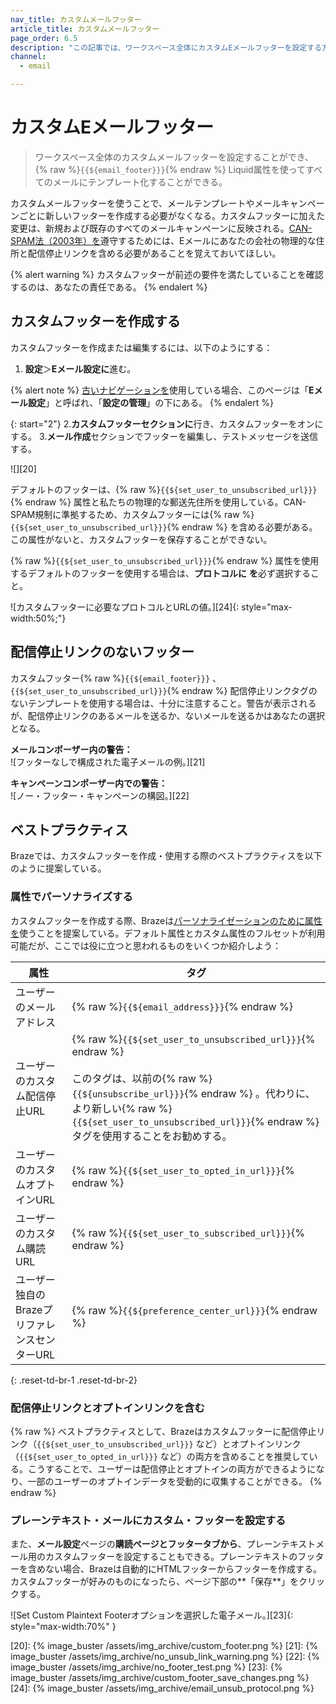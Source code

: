 ```yaml
---
nav_title: カスタムメールフッター
article_title: カスタムメールフッター
page_order: 6.5
description: "この記事では、ワークスペース全体にカスタムEメールフッターを設定する方法を説明する。"
channel:
  - email

---
```


# カスタムEメールフッター

> ワークスペース全体のカスタムメールフッターを設定することができ、{% raw %}`{{${email_footer}}}`{% endraw %} Liquid属性を使ってすべてのメールにテンプレート化することができる。

カスタムメールフッターを使うことで、メールテンプレートやメールキャンペーンごとに新しいフッターを作成する必要がなくなる。カスタムフッターに加えた変更は、新規および既存のすべてのメールキャンペーンに反映される。[CAN-SPAM法（2003年）を](https://www.ftc.gov/tips-advice/business-center/guidance/can-spam-act-compliance-guide-business)遵守するためには、Eメールにあなたの会社の物理的な住所と配信停止リンクを含める必要があることを覚えておいてほしい。

{% alert warning %}
カスタムフッターが前述の要件を満たしていることを確認するのは、あなたの責任である。
{% endalert %}

## カスタムフッターを作成する

カスタムフッターを作成または編集するには、以下のようにする：

1. **設定**＞**Eメール設定に**進む。

{% alert note %}
[古いナビゲーションを]({{site.baseurl}}/navigation)使用している場合、このページは「**Eメール設定**」と呼ばれ、「**設定の管理**」の下にある。
{% endalert %}

{: start="2"}
2\.**カスタムフッターセクションに**行き、カスタムフッターをオンにする。
3\.**メール作成**セクションでフッターを編集し、テストメッセージを送信する。 

![][20]

デフォルトのフッターは、{% raw %}`{{${set_user_to_unsubscribed_url}}}`{% endraw %} 属性と私たちの物理的な郵送先住所を使用している。CAN-SPAM規制に準拠するため、カスタムフッターには{% raw %}`{{${set_user_to_unsubscribed_url}}}`{% endraw %} を含める必要がある。この属性がないと、カスタムフッターを保存することができない。

{% raw %}`{{${set_user_to_unsubscribed_url}}}`{% endraw %} 属性を使用するデフォルトのフッターを使用する場合は、**プロトコルに** **<other>を**必ず選択すること。

![カスタムフッターに必要なプロトコルとURLの値。][24]{: style="max-width:50%;"}

## 配信停止リンクのないフッター

カスタムフッター{% raw %}`{{${email_footer}}}` 、`{{${set_user_to_unsubscribed_url}}}`{% endraw %} 配信停止リンクタグのないテンプレートを使用する場合は、十分に注意すること。警告が表示されるが、配信停止リンクのあるメールを送るか、ないメールを送るかはあなたの選択となる。

**メールコンポーザー内の警告：**<br>![フッターなしで構成された電子メールの例。][21]

**キャンペーンコンポーザー内での警告：**<br>![ノー・フッター・キャンペーンの構図。][22]

## ベストプラクティス

Brazeでは、カスタムフッターを作成・使用する際のベストプラクティスを以下のように提案している。

### 属性でパーソナライズする

カスタムフッターを作成する際、Brazeは[パーソナライゼーションのために属性を]({{site.baseurl}}/user_guide/personalization_and_dynamic_content/liquid/supported_personalization_tags/)使うことを提案している。デフォルト属性とカスタム属性のフルセットが利用可能だが、ここでは役に立つと思われるものをいくつか紹介しよう：

| 属性 | タグ |
| --------- | --- |
| ユーザーのメールアドレス | {% raw %}`{{${email_address}}}`{% endraw %} |
| ユーザーのカスタム配信停止URL | {% raw %}`{{${set_user_to_unsubscribed_url}}}`{% endraw %}<br><br>このタグは、以前の{% raw %}`{{${unsubscribe_url}}}`{% endraw %} 。代わりに、より新しい{% raw %}`{{${set_user_to_unsubscribed_url}}}`{% endraw %} タグを使用することをお勧めする。 |
| ユーザーのカスタムオプトインURL | {% raw %}`{{${set_user_to_opted_in_url}}}`{% endraw %} |
| ユーザーのカスタム購読URL | {% raw %}`{{${set_user_to_subscribed_url}}}`{% endraw %}|
| ユーザー独自のBrazeプリファレンスセンターURL | {% raw %}`{{${preference_center_url}}}`{% endraw %} |
{: .reset-td-br-1 .reset-td-br-2}

### 配信停止リンクとオプトインリンクを含む

{% raw  %}
ベストプラクティスとして、Brazeはカスタムフッターに配信停止リンク（``{{${set_user_to_unsubscribed_url}}}`` など）とオプトインリンク（``{{${set_user_to_opted_in_url}}}`` など）の両方を含めることを推奨している。こうすることで、ユーザーは配信停止とオプトインの両方ができるようになり、一部のユーザーのオプトインデータを受動的に収集することができる。
{% endraw %}

### プレーンテキスト・メールにカスタム・フッターを設定する

また、**メール設定**ページの**購読ページとフッタータブから**、プレーンテキストメール用のカスタムフッターを設定することもできる。プレーンテキストのフッターを含めない場合、Brazeは自動的にHTMLフッターからフッターを作成する。カスタムフッターが好みのものになったら、ページ下部の**「保存**」をクリックする。

![Set Custom Plaintext Footerオプションを選択した電子メール。][23]{: style="max-width:70%" }

[20]: {% image_buster /assets/img_archive/custom_footer.png %}
[21]: {% image_buster /assets/img_archive/no_unsub_link_warning.png %}
[22]: {% image_buster /assets/img_archive/no_footer_test.png %}
[23]: {% image_buster /assets/img_archive/custom_footer_save_changes.png %}
[24]: {% image_buster /assets/img_archive/email_unsub_protocol.png %}
